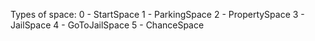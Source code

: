 Types of space:
0 - StartSpace
1 - ParkingSpace
2 - PropertySpace
3 - JailSpace
4 - GoToJailSpace
5 - ChanceSpace